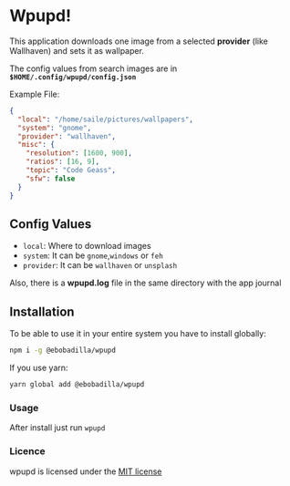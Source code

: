 # Wpupd!

This application downloads one image from a selected **provider** (like Wallhaven)
and sets it as wallpaper.

The config values from search images are in **`$HOME/.config/wpupd/config.json`**

Example File:

```json
{
  "local": "/home/saile/pictures/wallpapers",
  "system": "gnome",
  "provider": "wallhaven",
  "misc": {
    "resolution": [1600, 900],
    "ratios": [16, 9],
    "topic": "Code Geass",
    "sfw": false
  }
}
```

## Config Values

- `local`: Where to download images
- `system`: It can be `gnome`,`windows` or `feh`
- `provider`: It can be `wallhaven` or `unsplash`

Also, there is a **wpupd.log** file in the same directory with the app journal

## Installation

To be able to use it in your entire system you have to install globally:

```bash
npm i -g @ebobadilla/wpupd
```

If you use yarn:

```bash
yarn global add @ebobadilla/wpupd
```

### Usage

After install just run `wpupd`

### Licence

wpupd is licensed under the [MIT license](./LICENSE.md)
